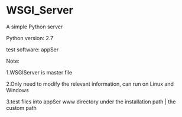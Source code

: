 # WSGI_Server
A simple Python server

Python version: 2.7

test software: appSer

Note:

1.WSGIServer is master file

2.Only need to modify the relevant information, can run on Linux and Windows

3.test files into appSer www directory under the installation path | the custom path

